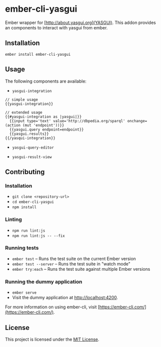 ember-cli-yasgui
==============================================================================

Ember wrapper for [http://about.yasgui.org](YASGUI). This addon provides an components to interact with yasgui from ember. 

Installation
------------------------------------------------------------------------------

```
ember install ember-cli-yasgui
```


Usage
------------------------------------------------------------------------------

The following components are available:
* `yasgui-integration`
```
// simple usage
{{yasgui-integration}}

// extended usage
{{#yasgui-integration as |yasgui|}}
  {{input type='text' value='http://dbpedia.org/sparql' onchange=(action (mut 'endpoint'))}}
  {{yasgui.query endpoint=endpoint}}
  {{yasgui.results}}
{{/yasqui-integration}}

```
* `yasgui-query-editor`

* `yasgui-result-view`

Contributing
------------------------------------------------------------------------------

### Installation

* `git clone <repository-url>`
* `cd ember-cli-yasgui`
* `npm install`

### Linting

* `npm run lint:js`
* `npm run lint:js -- --fix`

### Running tests

* `ember test` – Runs the test suite on the current Ember version
* `ember test --server` – Runs the test suite in "watch mode"
* `ember try:each` – Runs the test suite against multiple Ember versions

### Running the dummy application

* `ember serve`
* Visit the dummy application at [http://localhost:4200](http://localhost:4200).

For more information on using ember-cli, visit [https://ember-cli.com/](https://ember-cli.com/).

License
------------------------------------------------------------------------------

This project is licensed under the [MIT License](LICENSE.md).
